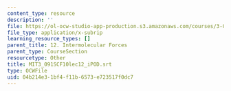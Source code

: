 ```yaml
---
content_type: resource
description: ''
file: https://ol-ocw-studio-app-production.s3.amazonaws.com/courses/3-091sc-introduction-to-solid-state-chemistry-fall-2010/04b214e31bf4f11b6573e723517f0dc7_MIT3_091SCF10lec12_iPOD.srt
file_type: application/x-subrip
learning_resource_types: []
parent_title: 12. Intermolecular Forces
parent_type: CourseSection
resourcetype: Other
title: MIT3_091SCF10lec12_iPOD.srt
type: OCWFile
uid: 04b214e3-1bf4-f11b-6573-e723517f0dc7
---
```

